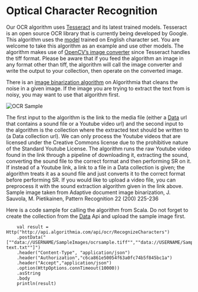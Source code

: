 # Optical Character Recognition

Our OCR algorithm uses [Tesseract]() and its latest trained models. Tesseract is an open source OCR library that is currently being developed by Google. This algorithm uses the [model](https://drive.google.com/folderview?id=0B7l10Bj_LprhQnpSRkpGMGV2eE0&usp=sharing) trained on English character set. You are welcome to take this algorithm as an example and use other models. The algorithm makes use of [OpenCV’s image converter]() since Tesseract handles the tiff format. Please be aware that if you feed the algorithm an image in any format other than tiff, the algorithm will call the image converter and write the output to your collection, then operate on the converted image. 
      
There is an [image binarization algorithm]() on Algorithmia that cleans the noise in a given image. If the image you are trying to extract the text from is noisy, you may want to use that algorithm first.

![OCR Sample](OCRsample.jpg)

The first input to the algorithm is the link to the media file (either a [Data](algorithmia.com/data) url that contains a sound file or a Youtube video url) and the second input to the algorithm is the collection where the extracted text should be written to (a Data collection url). We can only process the Youtube videos that are licensed under the Creative Commons license due to the prohibitive nature of the Standard Youtube License. The algorithm runs the raw Youtube video found in the link through a pipeline of downloading it, extracting the sound, converting the sound file to the correct format and then performing SR on it. If instead of a Youtube link, a link to a file in a Data collection is given; the algorithm treats it as a sound file and just converts it to the correct format before performing SR. If you would like to upload a video file, you can preprocess it with the sound extraction algorithm given in the link above. Sample image taken from Adaptive document image binarization, J. Sauvola, M. Pietikainen, Pattern Recognition 22 (200) 225-236

Here is a code sample for calling the algorithm from Scala. Do not forget to create the collection from the [Data](algorithmia.com/data) Api and upload the sample image first.

```
	val result = Http("http://api.algorithmia.com/api/ocr/RecognizeCharacters")
	.postData("[""data://USERNAME/SampleImages/ocrsample.tiff"",""data://USERNAME/SampleImages/recognized-text.txt""]")
    .header("Content-Type", "application/json")
    .header("Authorization","c6ca861e50054f63a0fc74b5f845bc1a")
    .header("Accept","application/json")
    .option(HttpOptions.connTimeout(10000))
    .asString
    .body
    println(result)
```